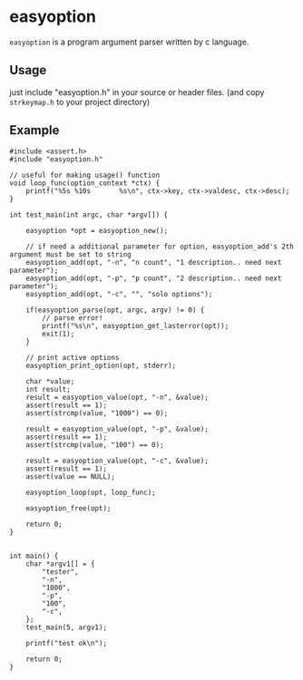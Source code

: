 # easyoption
`easyoption` is a program argument parser written by c language.

## Usage

just include "easyoption.h" in your source or header files. (and copy `strkeymap.h` to your project directory)

## Example

	#include <assert.h>
	#include "easyoption.h"

	// useful for making usage() function
	void loop_func(option_context *ctx) {
		printf("%5s %10s       %s\n", ctx->key, ctx->valdesc, ctx->desc);
	}

	int test_main(int argc, char *argv[]) {

		easyoption *opt = easyoption_new();

		// if need a additional parameter for option, easyoption_add's 2th argument must be set to string
		easyoption_add(opt, "-n", "n count", "1 description.. need next parameter");
		easyoption_add(opt, "-p", "p count", "2 description.. need next parameter");
		easyoption_add(opt, "-c", "", "solo options");

		if(easyoption_parse(opt, argc, argv) != 0) {
			// parse error!
			printf("%s\n", easyoption_get_lasterror(opt));
			exit(1);
		}

		// print active options
		easyoption_print_option(opt, stderr);

		char *value;
		int result;
		result = easyoption_value(opt, "-n", &value);
		assert(result == 1);
		assert(strcmp(value, "1000") == 0);

		result = easyoption_value(opt, "-p", &value);
		assert(result == 1);
		assert(strcmp(value, "100") == 0);

		result = easyoption_value(opt, "-c", &value);
		assert(result == 1);
		assert(value == NULL);

		easyoption_loop(opt, loop_func);

		easyoption_free(opt);

		return 0;
	}


	int main() {
		char *argv1[] = {
			"tester",
			"-n",
			"1000",
			"-p",
			"100",
			"-c",
		};
		test_main(5, argv1);

		printf("test ok\n");

		return 0;
	}

